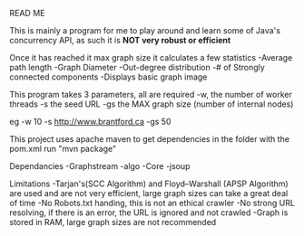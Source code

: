 READ ME

This is mainly a program for me to play around and learn some of Java's concurrency API, as such it is **NOT very robust or efficient**

Once it has reached it max graph size it calculates a few statistics
-Average path length
-Graph Diameter
-Out-degree distribution
-# of Strongly connected components
-Displays basic graph image

This program takes 3 parameters, all are required
-w, the number of worker threads
-s the seed URL
-gs the MAX graph size (number of internal nodes)

eg
-w 10 -s http://www.brantford.ca -gs 50

This project uses apache maven to get dependencies
in the folder with the pom.xml run "mvn package"

Dependancies
-Graphstream
    -algo
    -Core
-jsoup

Limitations
-Tarjan's(SCC Algorithm) and Floyd–Warshall (APSP Algorithm) are used and are not very efficient, large graph sizes can take a great deal of time
-No Robots.txt handing, this is not an ethical crawler
-No strong URL resolving, if there is an error, the URL is ignored and not crawled
-Graph is stored in RAM, large graph sizes are not recommended

